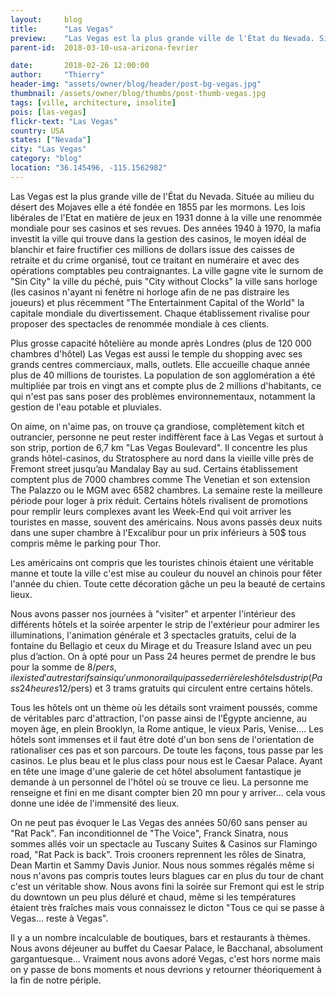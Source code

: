 ```yaml
---
layout:     blog
title:      "Las Vegas"
preview:    "Las Vegas est la plus grande ville de l'État du Nevada. Située au milieu du désert des Mojaves elle a été fondée en 1855 par les mormons. Les lois libérales..."
parent-id:  2018-03-10-usa-arizona-fevrier

date:       2018-02-26 12:00:00
author:     "Thierry"
header-img: "assets/owner/blog/header/post-bg-vegas.jpg"
thumbnail: /assets/owner/blog/thumbs/post-thumb-vegas.jpg
tags: [ville, architecture, insolite]
pois: [las-vegas]
flickr-text: "Las Vegas"
country: USA 
states: ["Nevada"]
city: "Las Vegas"
category: "blog"
location: "36.145496, -115.1562982"
---
```


Las Vegas est la plus grande ville de l'État du Nevada. Située au milieu du désert des Mojaves elle a été fondée en 1855 par les mormons. Les lois libérales de l'Etat en matière de jeux en 1931 donne à la ville une renommée mondiale pour ses casinos et ses revues. Des années 1940 à 1970, la mafia investit la ville qui trouve dans la gestion des casinos, le moyen idéal de blanchir et faire fructifier ces millions de dollars issue des caisses de retraite et du crime organisé, tout ce traitant en numéraire et avec des opérations comptables peu contraignantes. La ville gagne vite le surnom de "Sin City" la ville du péché, puis "City without Clocks" la ville sans horloge (les casinos n'ayant ni fenêtre ni horloge afin de ne pas distraire les joueurs) et plus récemment "The Entertainment Capital of the World" la capitale mondiale du divertissement. Chaque établissement rivalise pour proposer des spectacles de renommée mondiale à ces clients.  

Plus grosse capacité hôtelière au monde après Londres (plus de 120 000 chambres d'hôtel) Las Vegas est aussi le temple du shopping avec ses grands centres commerciaux, malls, outlets. Elle accueille chaque année plus de 40 millions de touristes. La population de son agglomération a été multipliée par trois en vingt ans et compte plus de 2 millions d'habitants, ce qui n'est pas sans poser des problèmes environnementaux, notamment la gestion de l'eau potable et pluviales.

On aime, on n'aime pas, on trouve ça grandiose, complètement kitch et outrancier, personne ne peut rester indiffèrent face à Las Vegas et surtout à son strip, portion de 6,7 km "Las Vegas Boulevard". Il concentre les plus grands hôtel-casinos, du Stratosphere au nord dans la vieille ville près de Fremont street jusqu’au Mandalay Bay au sud. Certains établissement comptent plus de 7000 chambres comme The Venetian et son extension The Palazzo ou le MGM avec 6582 chambres. La semaine reste la meilleure période pour loger à prix réduit. Certains hôtels rivalisent de promotions pour remplir leurs complexes avant les Week-End qui voit arriver les touristes en masse, souvent des américains. Nous avons passés deux nuits dans une super chambre à l'Excalibur pour un prix inférieurs à 50$ tous compris même le parking pour Thor.

Les américains ont compris que les touristes chinois étaient une véritable manne et toute la ville c'est mise au couleur du nouvel an chinois pour fêter l'année du chien. Toute cette décoration gâche un peu la beauté de certains lieux.

Nous avons passer nos journées à "visiter" et arpenter l'intérieur des différents hôtels et la soirée arpenter le strip de l'extérieur pour admirer les illuminations, l'animation générale et 3 spectacles gratuits, celui de la fontaine du Bellagio et ceux du Mirage et du Treasure Island avec un peu plus d’action. On à opté pour un Pass 24 heures permet de prendre le bus pour la somme de 8$/pers, il existe d'autres tarifs ainsi qu'un monorail qui passe derrière les hôtels du strip (Pass 24 heures 12$/pers) et 3 trams gratuits qui circulent entre certains hôtels.

Tous les hôtels ont un thème où les détails sont vraiment poussés, comme de véritables parc d'attraction, l'on passe ainsi de l’Égypte ancienne, au moyen âge, en plein Brooklyn, la Rome antique, le vieux Paris, Venise.... Les hôtels sont immenses et il faut être doté d'un bon sens de l'orientation de rationaliser ces pas et son parcours. De toute les façons, tous passe par les casinos. Le plus beau et le plus class pour nous est le Caesar Palace. Ayant en tête une image d'une galerie de cet hôtel absolument fantastique je demande à un personnel de l'hôtel où se trouve ce lieu. La personne me renseigne et fini en me disant compter bien 20 mn pour y arriver... cela vous donne une idée de l'immensité des lieux.

On ne peut pas évoquer le Las Vegas des années 50/60 sans penser au "Rat Pack". Fan inconditionnel de "The Voice", Franck Sinatra, nous sommes allés voir un spectacle au Tuscany Suites & Casinos sur Flamingo road, "Rat Pack is back". Trois crooners reprennent les rôles de Sinatra, Dean Martin et Sammy Davis Junior. Nous nous sommes régalés même si nous n'avons pas compris toutes leurs blagues car en plus du tour de chant c'est un véritable show. Nous avons fini la soirée sur Fremont qui est le strip du downtown un peu plus déluré et chaud, même si les températures étaient très fraîches mais vous connaissez le dicton "Tous ce qui se passe à Vegas... reste à Vegas".

Il y a un nombre incalculable de boutiques, bars et restaurants à thèmes. Nous avons déjeuner au buffet du Caesar Palace, le Bacchanal, absolument gargantuesque... Vraiment nous avons adoré Vegas, c'est hors norme mais on y passe de bons moments et nous devrions y retourner théoriquement à la fin de notre périple.










